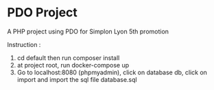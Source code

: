# PDO Project
A PHP project using PDO for Simplon Lyon 5th promotion

Instruction :
1) cd default then run composer install
2) at project root, run docker-compose up
3) Go to localhost:8080 (phpmyadmin), click on database db, click on import and import the sql file database.sql